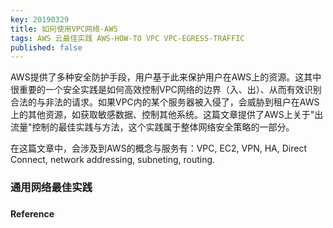 ```yaml
---
key: 20190329
title: 如何使用VPC网络-AWS
tags: AWS 云最佳实践 AWS-HOW-TO VPC VPC-EGRESS-TRAFFIC
published: false
---
```


AWS提供了多种安全防护手段，用户基于此来保护用户在AWS上的资源。这其中很重要的一个安全实践是如何高效控制VPC网络的边界（入、出）、从而有效识别合法的与非法的请求。如果VPC内的某个服务器被入侵了，会威胁到租户在AWS上的其他资源，如获取敏感数据、控制其他系统。这篇文章提供了AWS上关于"出流量"控制的最佳实践与方法，这个实践属于整体网络安全策略的一部分。

在这篇文章中，会涉及到AWS的概念与服务有：VPC, EC2, VPN, HA, Direct Connect, network addressing, subneting, routing. <!--more-->

### 通用网络最佳实践

### 

#### Reference

